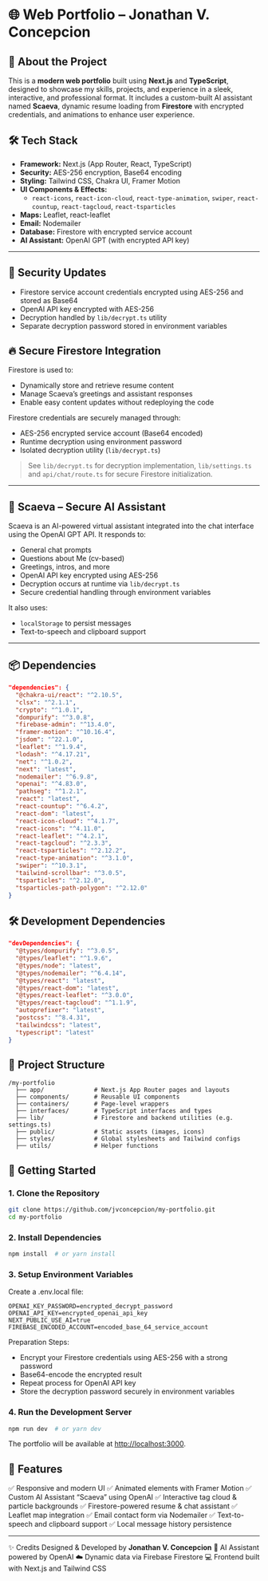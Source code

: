 # 🌐 Web Portfolio – Jonathan V. Concepcion

## 🚀 About the Project
This is a **modern web portfolio** built using **Next.js** and **TypeScript**, designed to showcase my skills, projects, and experience in a sleek, interactive, and professional format. It includes a custom-built AI assistant named **Scaeva**, dynamic resume loading from **Firestore** with encrypted credentials, and animations to enhance user experience.

## 🛠️ Tech Stack
- **Framework:** Next.js (App Router, React, TypeScript)
- **Security:** AES-256 encryption, Base64 encoding
- **Styling:** Tailwind CSS, Chakra UI, Framer Motion
- **UI Components & Effects:**
  - `react-icons`, `react-icon-cloud`, `react-type-animation`, `swiper`, `react-countup`, `react-tagcloud`, `react-tsparticles`
- **Maps:** Leaflet, react-leaflet
- **Email:** Nodemailer
- **Database:** Firestore with encrypted service account
- **AI Assistant:** OpenAI GPT (with encrypted API key)

---

## 🔐 Security Updates
- Firestore service account credentials encrypted using AES-256 and stored as Base64
- OpenAI API key encrypted with AES-256
- Decryption handled by `lib/decrypt.ts` utility
- Separate decryption password stored in environment variables

## 🔥 Secure Firestore Integration
Firestore is used to:

- Dynamically store and retrieve resume content
- Manage Scaeva’s greetings and assistant responses
- Enable easy content updates without redeploying the code

Firestore credentials are securely managed through:

- AES-256 encrypted service account (Base64 encoded)
- Runtime decryption using environment password
- Isolated decryption utility (`lib/decrypt.ts`)

> See `lib/decrypt.ts` for decryption implementation, `lib/settings.ts` and `api/chat/route.ts` for secure Firestore initialization.

---

## 🤖 Scaeva – Secure AI Assistant

Scaeva is an AI-powered virtual assistant integrated into the chat interface using the OpenAI GPT API. It responds to:

- General chat prompts
- Questions about Me (cv-based)
- Greetings, intros, and more
- OpenAI API key encrypted using AES-256
- Decryption occurs at runtime via `lib/decrypt.ts`
- Secure credential handling through environment variables

It also uses:
- `localStorage` to persist messages
- Text-to-speech and clipboard support

---

## 📦 Dependencies
```json
"dependencies": {
  "@chakra-ui/react": "^2.10.5",
  "clsx": "^2.1.1",
  "crypto": "^1.0.1",
  "dompurify": "^3.0.8",
  "firebase-admin": "^13.4.0",
  "framer-motion": "^10.16.4",
  "jsdom": "^22.1.0",
  "leaflet": "^1.9.4",
  "lodash": "^4.17.21",
  "net": "^1.0.2",
  "next": "latest",
  "nodemailer": "^6.9.8",
  "openai": "^4.83.0",
  "pathseg": "^1.2.1",
  "react": "latest",
  "react-countup": "^6.4.2",
  "react-dom": "latest",
  "react-icon-cloud": "^4.1.7",
  "react-icons": "^4.11.0",
  "react-leaflet": "^4.2.1",
  "react-tagcloud": "^2.3.3",
  "react-tsparticles": "^2.12.2",
  "react-type-animation": "^3.1.0",
  "swiper": "^10.3.1",
  "tailwind-scrollbar": "^3.0.5",
  "tsparticles": "^2.12.0",
  "tsparticles-path-polygon": "^2.12.0"
}
```

## 🛠 Development Dependencies
```json
"devDependencies": {
  "@types/dompurify": "^3.0.5",
  "@types/leaflet": "^1.9.6",
  "@types/node": "latest",
  "@types/nodemailer": "^6.4.14",
  "@types/react": "latest",
  "@types/react-dom": "latest",
  "@types/react-leaflet": "^3.0.0",
  "@types/react-tagcloud": "^1.1.9",
  "autoprefixer": "latest",
  "postcss": "^8.4.31",
  "tailwindcss": "latest",
  "typescript": "latest"
}
```

## 📂 Project Structure
```
/my-portfolio
  ├── app/              # Next.js App Router pages and layouts
  ├── components/       # Reusable UI components
  ├── containers/       # Page-level wrappers
  ├── interfaces/       # TypeScript interfaces and types
  ├── lib/              # Firestore and backend utilities (e.g. settings.ts)
  ├── public/           # Static assets (images, icons)
  ├── styles/           # Global stylesheets and Tailwind configs
  ├── utils/            # Helper functions
```

## 🚀 Getting Started
### 1. Clone the Repository
```bash
git clone https://github.com/jvconcepcion/my-portfolio.git
cd my-portfolio
```

### 2. Install Dependencies
```bash
npm install  # or yarn install
```

### 3. Setup Environment Variables
Create a .env.local file:
```
OPENAI_KEY_PASSWORD=encrypted_decrypt_password
OPENAI_API_KEY=encrypted_openai_api_key
NEXT_PUBLIC_USE_AI=true
FIREBASE_ENCODED_ACCOUNT=encoded_base_64_service_account
```

Preparation Steps:

- Encrypt your Firestore credentials using AES-256 with a strong password
- Base64-encode the encrypted result
- Repeat process for OpenAI API key
- Store the decryption password securely in environment variables

### 4. Run the Development Server
```bash
npm run dev  # or yarn dev
```
The portfolio will be available at [http://localhost:3000](http://localhost:3000).

## 📌 Features
✅ Responsive and modern UI
✅ Animated elements with Framer Motion
✅ Custom AI Assistant “Scaeva” using OpenAI
✅ Interactive tag cloud & particle backgrounds
✅ Firestore-powered resume & chat assistant
✅ Leaflet map integration
✅ Email contact form via Nodemailer
✅ Text-to-speech and clipboard support
✅ Local message history persistence

---
✨ Credits
Designed & Developed by **Jonathan V. Concepcion**
🧠 AI Assistant powered by OpenAI
☁️ Dynamic data via Firebase Firestore
💻 Frontend built with Next.js and Tailwind CSS